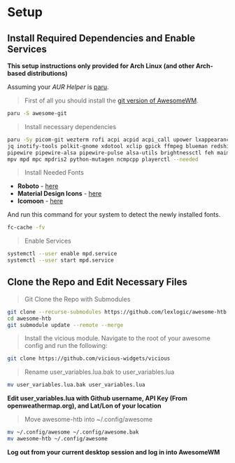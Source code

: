 # Setup


## Install Required Dependencies and Enable Services

**This setup instructions only provided for Arch Linux (and other Arch-based distributions)**

Assuming your _AUR Helper_ is [paru](https://github.com/Morganamilo/paru).

> First of all you should install the [git version of AwesomeWM](https://github.com/awesomeWM/awesome/).
```sh
paru -S awesome-git
```

> Install necessary dependencies
```sh
paru -Sy picom-git wezterm rofi acpi acpid acpi_call upower lxappearance-gtk3 \
jq inotify-tools polkit-gnome xdotool xclip gpick ffmpeg blueman redshift \
pipewire pipewire-alsa pipewire-pulse alsa-utils brightnessctl feh maim \
mpv mpd mpc mpdris2 python-mutagen ncmpcpp playerctl --needed
```

> Install Needed Fonts
- **Roboto** - [here](https://fonts.google.com/specimen/Roboto)
- **Material Design Icons** - [here](https://github.com/google/material-design-icons)
- **Icomoon** - [here](https://www.dropbox.com/s/hrkub2yo9iapljz/icomoon.zip?dl=0)

And run this command for your system to detect the newly installed fonts.

```sh
fc-cache -fv
```

> Enable Services
```sh
systemctl --user enable mpd.service
systemctl --user start mpd.service
```


## Clone the Repo and Edit Necessary Files

> Git Clone the Repo with Submodules
```sh
git clone --recurse-submodules https://github.com/lexlogic/awesome-htb
cd awesome-htb
git submodule update --remote --merge
```
> Install the vicious module. Navigate to the root of your awesome config and run the following:
```sh
git clone https://github.com/vicious-widgets/vicious
```

> Rename user_variables.lua.bak to user_variables.lua
```sh
mv user_variables.lua.bak user_variables.lua
```

**Edit user_variables.lua with Github username, API Key (From openweathermap.org), and Lat/Lon of your location**

> Move awesome-htb into ~/.config/awesome
```sh
mv ~/.config/awesome ~/.config/awesome.bak
mv awesome-htb ~/.config/awesome
```

**Log out from your current desktop session and log in into AwesomeWM**
